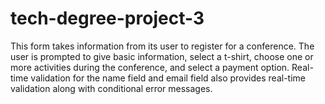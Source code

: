 # tech-degree-project-3
This form takes information from its user to register for a conference. The user is prompted to give basic information, select a t-shirt, choose one or more activities during the conference, and select a payment option. Real-time validation for the name field and email field also provides real-time validation along with conditional error messages.